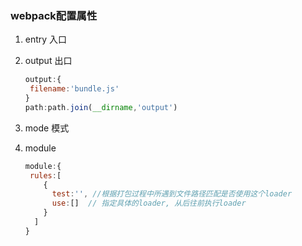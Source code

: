 ### webpack配置属性

1. entry 入口

2. output 出口

   ```javascript
   output:{
   	filename:'bundle.js'
   }
   path:path.join(__dirname,'output')
   ```

3. mode 模式

4. module

   ```javascript
   module:{
   	rules:[
       {
         test:'', //根据打包过程中所遇到文件路径匹配是否使用这个loader
         use:[]  // 指定具体的loader, 从后往前执行loader
       }
     ]
   }
   ```

   

